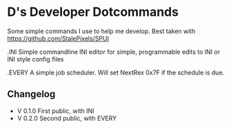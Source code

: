 D's Developer Dotcommands
=

Some simple commands I use to help me develop.
Best taken with https://github.com/StalePixels/SPUI

.INI    Simple commandline INI editor for simple, programmable edits to INI or INI style config files

.EVERY  A simple job scheduler.  Will set NextRex 0x7F if the schedule is due.

Changelog
-
* V 0.1.0         First public,   with INI
* V 0.2.0         Second public,  with EVERY




